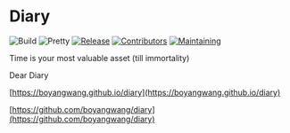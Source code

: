 # Diary

![Build](https://img.shields.io/badge/Build-passing-brightgreen.svg)
![Pretty](https://img.shields.io/badge/Pretty-passing-brightgreen.svg)
[![Release](https://img.shields.io/github/tag/boyangwang/diary.svg)](https://GitHub.com/boyangwang/diary/releases/)
[![Contributors](https://img.shields.io/badge/Contributors-2-brightgreen.svg)](https://github.com/boyangwang/diary/graphs/contributors)
[![Maintaining](https://img.shields.io/badge/Maintaining-yes-brightgreen.svg)](https://github.com/boyangwang/diary/graphs/commit-activity)

Time is your most valuable asset (till immortality)

Dear Diary

[https://boyangwang.github.io/diary](https://boyangwang.github.io/diary)

[https://github.com/boyangwang/diary](https://github.com/boyangwang/diary)
